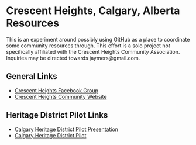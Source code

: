 <H1>Crescent Heights, Calgary, Alberta Resources</H1>
This is an experiment around possibly using GitHub as a place to coordinate some community resources through. This effort is a solo project not specifically affiliated with the Crescent Heights Community Association. Inquiries may be directed towards jaymers@gmail.com.

<H2>General Links</H2>
<UL>
  <LI><a href="https://www.facebook.com/groups/crescentheights">Crescent Heights Facebook Group</a></LI>
  <LI><a href="https://crescentheightsyyc.ca/">Crescent Heights Community Website</a></LI>
</UL>

<H2>Heritage District Pilot Links</H2>
<UL>
  <LI><a href="https://clicks.eventbrite.com/f/a/tfQPskoq55TMOmJBSHRiTA~~/AAQxAQA~/RgRiNRKUP4QkAWh0dHBzOi8vdGVhbXMubWljcm9zb2Z0LmNvbS9sL21lZXR1cC1qb2luLzE5JTNhbWVldGluZ19Zak5rTnpRME1EWXRPREV4TmkwME16WXpMV0pqTXprdE4ySm1ObVkyT0dGbFlqTTIlNDB0aHJlYWQudjIvMD9jb250ZXh0PSU3YiUyMlRpZCUyMiUzYSUyMjcyNjI5NjdhLTA1ZmEtNGQ1OS04YWZkLTI1YjczNGVhZjE5NiUyMiUyYyUyMk9pZCUyMiUzYSUyMjZkYWM4ZTUzLTU2YzQtNDRiZi05Mjk1LTllMTJjZTU0Yjc1MSUyMiUyYyUyMklzQnJvYWRjYXN0TWVldGluZyUyMiUzYXRydWUlN2QmYnR5cGU9YSZyb2xlPWFXA3NwY0IKYFIU31NgIfyvhlIRamF5bWVyc0BnbWFpbC5jb21YBAAAAAA~">Calgary Heritage District Pilot Presentation</a></LI>
  <LI><a href="https://calgary.ca/heritagedc">Calgary Heritage District Pilot</a></LI>
</UL>

